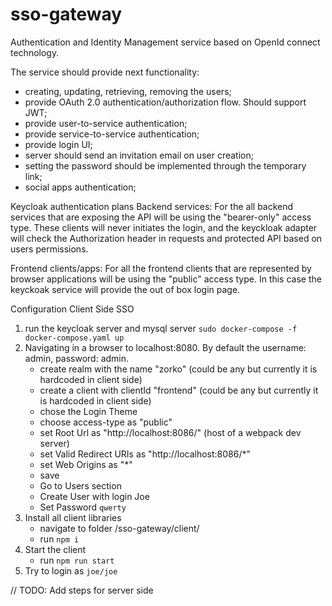 # sso-gateway
Authentication and Identity Management service based on OpenId connect technology.

The service should provide next functionality:
 - creating, updating, retrieving, removing the users;
 - provide OAuth 2.0 authentication/authorization flow. Should support JWT;
 - provide user-to-service authentication;
 - provide service-to-service authentication;
 - provide login UI;
 - server should send an invitation email on user creation;
 - setting the password should be implemented through the temporary link;
 - social apps authentication;

 Keycloak authentication plans
 Backend services:
 For the all backend services that are exposing the API will be using the "bearer-only" access type.
 These clients will never initiates the login, and the keyckloak adapter will check the Authorization header in requests
 and protected API based on users permissions.

 Frontend clients/apps:
  For all the frontend clients that are represented by browser applications will be using the "public" access type.
  In this case the keyckoak service will provide the out of box login page.

Configuration Client Side SSO

1. run the keycloak server and mysql server
    ```sudo docker-compose -f docker-compose.yaml up```
1. Navigating in a browser to localhost:8080. By default the username: admin, password: admin.
    - create realm with the name "zorko" (could be any but currently it is hardcoded in client side)
    - create a client with clientId "frontend" (could be any but currently it is hardcoded in client side)
    - chose the Login Theme
    - choose access-type as "public"
    - set Root Url as "http://localhost:8086/" (host of a webpack dev server)
    - set Valid Redirect URIs as "http://localhost:8086/*"
    - set Web Origins as "*"
    - save
    - Go to Users section
    - Create User  with login Joe
    - Set Password `qwerty`
1. Install all client libraries
    - navigate to folder /sso-gateway/client/
    - run ```npm i```
1. Start the client
    - run ```npm run start```
1. Try to login as `joe/joe`

// TODO: Add steps for server side
